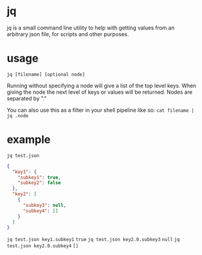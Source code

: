 # jq

jq is a small command line utility to help with getting values from an arbitrary json file, for scripts and other purposes.

# usage
```jq [filename] [optional node]```

Running without specifying a node will give a list of the top level keys. When giving the node the next level of keys or values will be returned. Nodes are separated by "."

You can also use this as a filter in your shell pipeline like so:
```cat filename | jq .node```

# example
```jq test.json```
```json
{
  "key1": {
    "subkey1": true,
    "subkey2": false
  },
  "key2": [
    {
      "subkey3": null,
      "subkey4": []
    }
  ]
}
```
```jq test.json key1.subkey1```
```true```
```jq test.json key2.0.subkey3```
```null```
```jq test.json key2.0.subkey4```
```[]```

